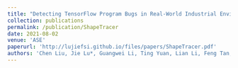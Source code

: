 ```yaml
---
title: "Detecting TensorFlow Program Bugs in Real-World Industrial Environment"
collection: publications
permalink: /publication/ShapeTracer
date: 2021-08-02
venue: 'ASE'
paperurl: 'http://lujiefsi.github.io/files/papers/ShapeTracer.pdf'
authors: 'Chen Liu, Jie Lu*, Guangwei Li, Ting Yuan, Lian Li, Feng Tan, Jun Yang, Liang You, Jingling Xue'
---
```

